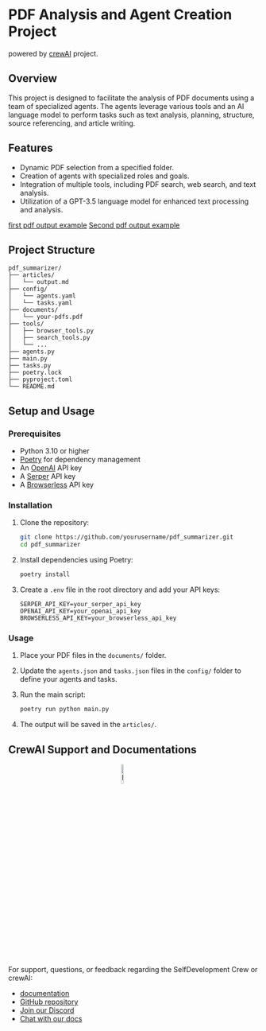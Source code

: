 # PDF Analysis and Agent Creation Project


powered by [crewAI](https://crewai.com) project.

## Overview
This project is designed to facilitate the analysis of PDF documents using a team of specialized agents. The agents leverage various tools and an AI language model to perform tasks such as text analysis, planning, structure, source referencing, and article writing.


## Features
- Dynamic PDF selection from a specified folder.
- Creation of agents with specialized roles and goals.
- Integration of multiple tools, including PDF search, web search, and text analysis.
- Utilization of a GPT-3.5 language model for enhanced text processing and analysis.

[first pdf output example](https://github.com/NonakaVal/pdf_summarizer/blob/main/articles/test-1.md)
[Second pdf output example](https://github.com/NonakaVal/pdf_summarizer/blob/main/articles/test-2.md)


## Project Structure
```
pdf_summarizer/
├── articles/
│   └── output.md
├── config/
│   └── agents.yaml
│   └── tasks.yaml 
├── documents/
│   └── your-pdfs.pdf
├── tools/
│   ├── browser_tools.py
│   ├── search_tools.py
│   └── ...
├── agents.py
├── main.py
├── tasks.py
├── poetry.lock
├── pyproject.toml
└── README.md
```

## Setup and Usage

### Prerequisites
- Python 3.10 or higher
- [Poetry](https://python-poetry.org/) for dependency management
- An [OpenAI](https://platform.openai.com) API key
- A [Serper](https://serper.dev/) API key
- A [Browserless](https://www.browserless.io/) API key

### Installation
1. Clone the repository:
    ```sh
    git clone https://github.com/yourusername/pdf_summarizer.git
    cd pdf_summarizer
    ```

2. Install dependencies using Poetry:
    ```sh
    poetry install
    ```

3. Create a `.env` file in the root directory and add your API keys:
    ```env
    SERPER_API_KEY=your_serper_api_key
    OPENAI_API_KEY=your_openai_api_key
    BROWSERLESS_API_KEY=your_browserless_api_key
    ```
    

### Usage
1. Place your PDF files in the `documents/` folder.

2. Update the `agents.json` and `tasks.json` files in the `config/` folder to define your agents and tasks.

3. Run the main script:
    ```sh
    poetry run python main.py
    ```

4. The output will be saved in the `articles/`.

## CrewAI Support and Documentations 
<a href="https://www.crewai.com/">
    <img src="https://i.imgur.com/0FllxzQ.png" alt="Image" width="10%" style="display: block; margin: 0 auto;">
</a>

For support, questions, or feedback regarding the SelfDevelopment Crew or crewAI:
- [documentation](https://docs.crewai.com)
- [GitHub repository](https://github.com/joaomdmoura/crewai)
- [Join our Discord](https://discord.com/invite/X4JWnZnxPb)
- [Chat with our docs](https://chatg.pt/DWjSBZn)

